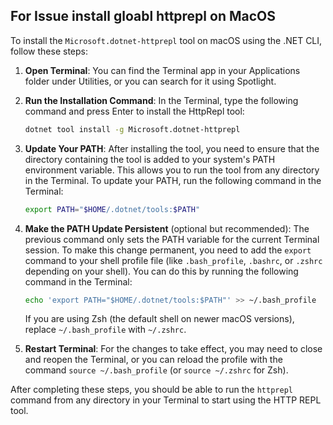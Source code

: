 ## For Issue install gloabl httprepl on MacOS

To install the `Microsoft.dotnet-httprepl` tool on macOS using the .NET CLI, follow these steps:

1. **Open Terminal**: You can find the Terminal app in your Applications folder under Utilities, or you can search for it using Spotlight.

2. **Run the Installation Command**: In the Terminal, type the following command and press Enter to install the HttpRepl tool:

   ```bash
   dotnet tool install -g Microsoft.dotnet-httprepl
   ```

3. **Update Your PATH**: After installing the tool, you need to ensure that the directory containing the tool is added to your system's PATH environment variable. This allows you to run the tool from any directory in the Terminal. To update your PATH, run the following command in the Terminal:

   ```bash
   export PATH="$HOME/.dotnet/tools:$PATH"
   ```

4. **Make the PATH Update Persistent** (optional but recommended): The previous command only sets the PATH variable for the current Terminal session. To make this change permanent, you need to add the `export` command to your shell profile file (like `.bash_profile`, `.bashrc`, or `.zshrc` depending on your shell). You can do this by running the following command in the Terminal:

   ```bash
   echo 'export PATH="$HOME/.dotnet/tools:$PATH"' >> ~/.bash_profile
   ```

   If you are using Zsh (the default shell on newer macOS versions), replace `~/.bash_profile` with `~/.zshrc`.

5. **Restart Terminal**: For the changes to take effect, you may need to close and reopen the Terminal, or you can reload the profile with the command `source ~/.bash_profile` (or `source ~/.zshrc` for Zsh).

After completing these steps, you should be able to run the `httprepl` command from any directory in your Terminal to start using the HTTP REPL tool.
